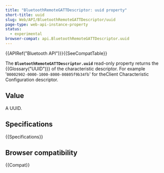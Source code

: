 ```yaml
---
title: "BluetoothRemoteGATTDescriptor: uuid property"
short-title: uuid
slug: Web/API/BluetoothRemoteGATTDescriptor/uuid
page-type: web-api-instance-property
status:
  - experimental
browser-compat: api.BluetoothRemoteGATTDescriptor.uuid
---
```


{{APIRef("Bluetooth API")}}{{SeeCompatTable}}

The **`BluetoothRemoteGATTDescriptor.uuid`** read-only property returns the {{Glossary("UUID")}} of the characteristic descriptor.
For example '`00002902-0000-1000-8000-00805f9b34fb`' for theClient Characteristic Configuration descriptor.

## Value

A UUID.

## Specifications

{{Specifications}}

## Browser compatibility

{{Compat}}
